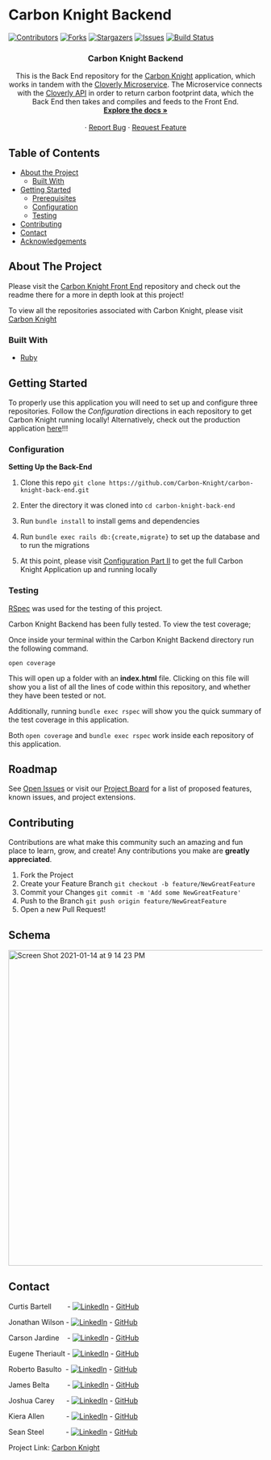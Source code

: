 # Carbon Knight Backend

<!-- PROJECT SHIELDS -->
[![Contributors][contributors-shield]][contributors-url]
[![Forks][forks-shield]][forks-url]
[![Stargazers][stars-shield]][stars-url]
[![Issues][issues-shield]][issues-url]
[![Build Status](https://travis-ci.com/travis-ci/travis-web.svg?branch=master)](https://travis-ci.com/github/Carbon-Knight/carbon-knight-back-end)

  <h3 align="center">Carbon Knight Backend</h3>

  <p align="center">
    This is the Back End repository for the <a href="https://github.com/Carbon-Knight">Carbon Knight</a> application, which works in tandem with the <a href="https://github.com/Carbon-Knight/cloverly_microservice">Cloverly Microservice</a>. The Microservice connects with the <a href="https://www.cloverly.com/">Cloverly API</a> in order to return carbon footprint data, which the Back End then takes and compiles and feeds to the Front End.
    <br />
    <a href="https://github.com/Carbon-Knight/carbon-knight-back-end"><strong>Explore the docs »</strong></a>
    <br />
    <br />
    <!-- for adding a demo video
    <a href="Add our video link here">View Demo</a>  · -->
    ·
    <a href="https://github.com/Carbon-Knight/carbon-knight-back-end/issues">Report Bug</a>
    ·
    <a href="https://github.com/Carbon-Knight/carbon-knight-back-end/issues">Request Feature</a>
  </p>
</p>




<!-- TABLE OF CONTENTS -->
## Table of Contents

* [About the Project](#about-the-project)
  * [Built With](#built-with)
* [Getting Started](#getting-started)
  * [Prerequisites](#prerequisites)
  * [Configuration](#configuration)
  * [Testing](#testing)
* [Contributing](#contributing)
* [Contact](#contact)
* [Acknowledgements](#acknowledgements)




<!-- ABOUT THE PROJECT -->
## About The Project
Please visit the [Carbon Knight Front End](https://github.com/Carbon-Knight/Front-End) repository and check out the readme there for a more in depth look at this project!

To view all the repositories associated with Carbon Knight, please visit [Carbon Knight](https://github.com/Carbon-Knight)


### Built With

* [Ruby](https://github.com/ruby/ruby)


<!-- GETTING STARTED -->
## Getting Started
To properly use this application you will need to set up and configure three repositories. Follow the *Configuration* directions in each repository to get Carbon Knight running locally! Alternatively, check out the production application [here](https://carbon-knight.herokuapp.com/)!!!


### Configuration
**Setting Up the Back-End**
1. Clone this repo `git clone https://github.com/Carbon-Knight/carbon-knight-back-end.git`

2. Enter the directory it was cloned into `cd carbon-knight-back-end`

3. Run `bundle install` to install gems and dependencies

4. Run `bundle exec rails db:{create,migrate}` to set up the database and to run the migrations

5. At this point, please visit [Configuration Part II](https://github.com/Carbon-Knight/Front-End#configuration) to get the full Carbon Knight Application up and running locally


### Testing

[RSpec](https://rspec.info/) was used for the testing of this project.

Carbon Knight Backend has been fully tested. To view the test coverage;

Once inside your terminal within the Carbon Knight Backend directory run the following command.

```
open coverage
```

This will open up a folder with an **index.html** file. Clicking on this file will show you a list of all the lines of code within this repository, and whether they have been tested or not.

Additionally, running ```bundle exec rspec``` will show you the quick summary of the test coverage in this application.

Both ```open coverage``` and ```bundle exec rspec``` work inside each repository of this application.

<!-- ROADMAP -->
## Roadmap

See [Open Issues](https://github.com/Carbon-Knight/carbon-knight-back-end/issues) or visit our [Project Board](https://github.com/orgs/Carbon-Knight/projects/1) for a list of proposed features, known issues, and project extensions.


<!-- CONTRIBUTING -->
## Contributing

Contributions are what make this community such an amazing and fun place to learn, grow, and create! Any contributions you make are **greatly appreciated**.

1. Fork the Project
2. Create your Feature Branch ```git checkout -b feature/NewGreatFeature```
3. Commit your Changes ```git commit -m 'Add some NewGreatFeature'```
4. Push to the Branch ```git push origin feature/NewGreatFeature```
5. Open a new Pull Request!


## Schema
<img width="624" alt="Screen Shot 2021-01-14 at 9 14 23 PM" src="https://user-images.githubusercontent.com/63683549/104672315-8d9ade80-56ad-11eb-93a3-48ea3d2669ea.png">


<!-- CONTACT -->
## Contact

Curtis Bartell &nbsp;&nbsp;&nbsp;&nbsp;&nbsp;&nbsp; - [![LinkedIn][linkedin-shield]](https://www.linkedin.com/in/curtis-bartell/) - [GitHub](https://github.com/c-bartell)

Jonathan Wilson - [![LinkedIn][linkedin-shield]](https://www.linkedin.com/in/jonathan--wilson/) - [GitHub](https://github.com/Jonathan-M-Wilson)

Carson Jardine &nbsp;&nbsp; - [![LinkedIn][linkedin-shield]](https://www.linkedin.com/in/carson-jardine/) - [GitHub](https://github.com/carson-jardine)

Eugene Theriault - [![LinkedIn][linkedin-shield]](https://www.linkedin.com/in/eugene-theriault/) - [GitHub](https://github.com/ETBassist)

Roberto Basulto &nbsp;- [![LinkedIn][linkedin-shield]](https://www.linkedin.com/in/roberto-basulto/) - [GitHub](https://github.com/Eternal-Flame085)

James Belta &nbsp;&nbsp;&nbsp;&nbsp;&nbsp;&nbsp;&nbsp; - [![LinkedIn][linkedin-shield]](https://www.linkedin.com/in/james-belta/) - [GitHub](https://github.com/JBelta)

Joshua Carey &nbsp;&nbsp;&nbsp;&nbsp;&nbsp;- [![LinkedIn][linkedin-shield]](https://www.linkedin.com/in/carey-joshua/) - [GitHub](https://github.com/jdcarey128)

Kiera Allen &nbsp;&nbsp;&nbsp;&nbsp;&nbsp;&nbsp;&nbsp;&nbsp;&nbsp;&nbsp;- [![LinkedIn][linkedin-shield]](https://www.linkedin.com/in/kieraallen/) - [GitHub](https://github.com/KieraAllen)

Sean Steel &nbsp;&nbsp;&nbsp;&nbsp;&nbsp;&nbsp;&nbsp;&nbsp;&nbsp;&nbsp;- [![LinkedIn][linkedin-shield]](https://www.linkedin.com/in/sean-steel/) - [GitHub](https://github.com/s-steel)



Project Link: [Carbon Knight](https://github.com/Carbon-Knight)



<!-- ACKNOWLEDGEMENTS -->
<!-- Add resources that were used to help create this project here -->




<!-- MARKDOWN LINKS & IMAGES -->
[contributors-shield]: https://img.shields.io/github/contributors/Carbon-Knight/carbon-knight-back-end
[contributors-url]: https://github.com/Carbon-Knight/carbon-knight-back-end/graphs/contributors
[forks-shield]: https://img.shields.io/github/forks/Carbon-Knight/carbon-knight-back-end
[forks-url]: https://github.com/Carbon-Knight/carbon-knight-back-end/network/members
[stars-shield]: https://img.shields.io/github/stars/Carbon-Knight/carbon-knight-back-end
[stars-url]: https://github.com/Carbon-Knight/carbon-knight-back-end/stargazers
[issues-shield]: https://img.shields.io/github/issues/Carbon-Knight/carbon-knight-back-end
[issues-url]: https://github.com/Carbon-Knight/carbon-knight-back-end/issues
[linkedin-shield]: https://img.shields.io/badge/-LinkedIn-black.svg?style=flat-square&logo=linkedin&colorB=555
